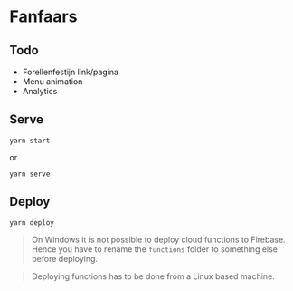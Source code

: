 # Fanfaars

## Todo
* Forellenfestijn link/pagina
* Menu animation
* Analytics

## Serve
```
yarn start
```
or
```
yarn serve
```

## Deploy
```
yarn deploy
```
> On Windows it is not possible to deploy cloud functions to Firebase. 
> Hence you have to rename the `functions` folder to something else before deploying.

> Deploying functions has to be done from a Linux based machine.
